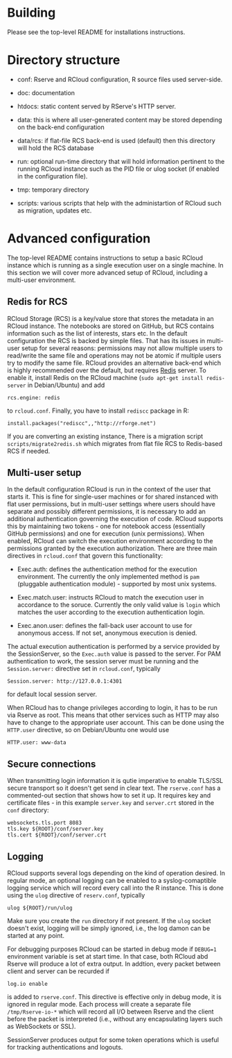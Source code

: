 # Building

Please see the top-level README for installations instructions.

# Directory structure

- conf: Rserve and RCloud configuration, R source files used server-side.

- doc: documentation

- htdocs: static content served by RServe's HTTP server.

- data: this is where all user-generated content may be stored
  depending on the back-end configuration

- data/rcs: if flat-file RCS back-end is used (default) then this
  directory will hold the RCS database

- run: optional run-time directory that will hold information
  pertinent to the running RCloud instance such as the PID file or
  ulog socket (if enabled in the configuration file).

- tmp: temporary directory

- scripts: various scripts that help with the administartion of RCloud
  such as migration, updates etc.

# Advanced configuration

The top-level README contains instructions to setup a basic RCloud
instance which is running as a single execution user on a single
machine. In this section we will cover more advanced setup of RCloud,
including a multi-user environment.

## Redis for RCS
RCloud Storage (RCS) is a key/value store that stores the metadata in
an RCloud instance. The notebooks are stored on GitHub, but RCS
contains information such as the list of interests, stars etc. In the
default configuration the RCS is backed by simple files. That has its
issues in multi-user setup for several reasons: permissions may not
allow multiple users to read/write the same file and operations may
not be atomic if multiple users try to modify the same file. RCloud
provides an alternative back-end which is highly recommended over the
default, but requires [Redis](http://redis.io/) server. To enable it,
install Redis on the RCloud machine
(`sudo apt-get install redis-server` in Debian/Ubuntu) and add

    rcs.engine: redis

to `rcloud.conf`. Finally, you have to install `rediscc` package in R:

    install.packages("rediscc",,"http://rforge.net")

If you are converting an existing instance, There is a migration
script `scripts/migrate2redis.sh` which migrates from flat file RCS to
Redis-based RCS if needed.


## Multi-user setup

In the default configuration RCloud is run in the context of the user
that starts it. This is fine for single-user machines or for shared
instanced with flat user permissions, but in multi-user settings where
users should have separate and possibly different permissions, it is
necessary to add an additional authentication governing the execution
of code. RCloud supports this by maintaining two tokens - one for
notebook access (essentially GitHub permissions) and one for execution
(unix permissions). When enabled, RCloud can switch the execution
environment according to the permissions granted by the execution
authorization. There are three main directives in `rcloud.conf` that
govern this functionality:

- Exec.auth: defines the authentication method for the execution
  environment. The currently the only implemented method is `pam`
  (pluggable authentication module) - supported by most unix systems.

- Exec.match.user: instructs RCloud to match the execution user in
  accordance to the soruce. Currently the only valid value is `login`
  which matches the user according to the execution authentication
  login.

- Exec.anon.user: defines the fall-back user account to use for
  anonymous access. If not set, anonymous execution is denied.

The actual execution authentication is performed by a service provided
by the SessionServer, so the `Exec.auth` value is passed to the
server. For PAM authentication to work, the session server must be
running and the `Session.server:` directive set in `rcloud.conf`,
typically

    Session.server: http://127.0.0.1:4301

for default local session server.

When RCloud has to change privileges according to login, it has to be
run via Rserve as root. This means that other services such as HTTP
may also have to change to the appropriate user account. This can be
done using the `HTTP.user` directive, so on Debian/Ubuntu one would
use

    HTTP.user: www-data

## Secure connections

When transmitting login information it is qutie imperative to enable
TLS/SSL secure transport so it doesn't get send in clear text. The
`rserve.conf` has a commented-out section that shows how to set it
up. It requires key and certificate files - in this example
`server.key` and `server.crt` stored in the `conf` directory:

    websockets.tls.port 8083
    tls.key ${ROOT}/conf/server.key
    tls.cert ${ROOT}/conf/server.crt

## Logging

RCloud supports several logs depending on the kind of operation
desired. In regular mode, an optional logging can be enabled to a
syslog-comaptible logging service which will record every call into
the R instance. This is done using the `ulog` directive of
`reserv.conf`, typically

    ulog ${ROOT}/run/ulog

Make sure you create the `run` directory if not present. If the `ulog`
socket doesn't exist, logging will be simply ignored, i.e., the log
damon can be started at any point.

For debugging purposes RCloud can be started in debug mode if
`DEBUG=1` environment variable is set at start time. In that case,
both RCloud abd Rserve will produce a lot of extra output. In addtion,
every packet between client and server can be recurded if

    log.io enable

is added to `rserve.conf`. This directive is effective only in debug
mode, it is ignored in regular mode. Each process will create a
separate file `/tmp/Rserve-io-*` which will record all I/O between
Rserve and the client before the packet is interpreted (i.e., without
any encapsulating layers such as WebSockets or SSL).

SessionServer produces output for some token operations which is useful
for tracking authentications and logouts.

